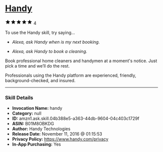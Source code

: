 # [Handy](http://alexa.amazon.com/#skills/amzn1.ask.skill.04b388e5-a363-44db-9604-04c403c1729f)
![5 stars](../../images/ic_star_black_18dp_1x.png)![5 stars](../../images/ic_star_black_18dp_1x.png)![5 stars](../../images/ic_star_black_18dp_1x.png)![5 stars](../../images/ic_star_black_18dp_1x.png)![5 stars](../../images/ic_star_black_18dp_1x.png) 4

To use the Handy skill, try saying...

* *Alexa, ask Handy when is my next booking.*

* *Alexa, ask Handy to book a cleaning.*

Book professional home cleaners and handymen at a moment's notice.
Just pick a time and we’ll do the rest.

Professionals using the Handy platform are experienced, friendly, background-checked, and insured.

***

### Skill Details

* **Invocation Name:** handy
* **Category:** null
* **ID:** amzn1.ask.skill.04b388e5-a363-44db-9604-04c403c1729f
* **ASIN:** B01M8OBKDG
* **Author:** Handy Technologies
* **Release Date:** November 11, 2016 @ 01:15:53
* **Privacy Policy:** https://www.handy.com/privacy
* **In-App Purchasing:** Yes
